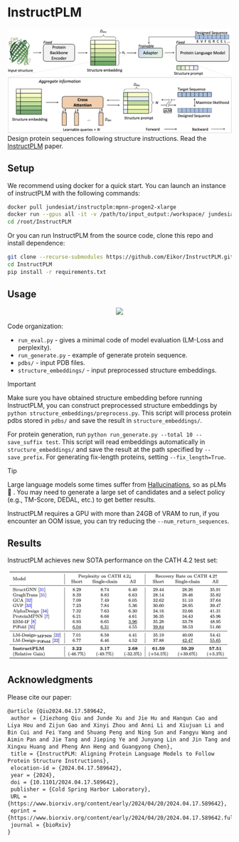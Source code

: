# InstructPLM
![image](assets/framework.png)
Design protein sequences following structure instructions. Read the [InstructPLM](https://www.biorxiv.org/content/10.1101/2024.04.17.589642v1) paper. 

## Setup
We recommend using docker for a quick start.
You can launch an instance of instructPLM with the following commands:
```bash
docker pull jundesiat/instructplm:mpnn-progen2-xlarge
docker run --gpus all -it -v /path/to/input_output:/workspace/ jundesiat/instructplm:mpnn-progen2-xlarge
cd /root/InstructPLM
```

Or you can run InstructPLM from the source code, clone this repo and install dependence: 
```bash
git clone --recurse-submodules https://github.com/Eikor/InstructPLM.git
cd InstructPLM
pip install -r requirements.txt
```

## Usage

<p align="center">
<img src="assets/3OAJ.A.gif" width="300">
</p>

Code organization:
* `run_eval.py` - gives a minimal code of model evaluation (LM-Loss and perplexity).
* `run_generate.py` - example of generate protein sequence.
* `pdbs/` - input PDB files.
* `structure_embeddings/` - input preprocessed structure embeddings.

>[!IMPORTANT]
> Make sure you have obtained structure embedding before running InstructPLM, you can construct preprocessed structure embeddings by `python structure_embeddings/preprocess.py`.
This script will process protein pdbs stored in `pdbs/` and save the result in `structure_embeddings/`.

For protein generation, run `python run_generate.py --total 10 --save_suffix test`.
This script will read embeddings automatically in `structure_embeddings/` and save the result at the path specified by `--save_prefix`.
For generating fix-length proteins, setting `--fix_length=True`.

>[!TIP]
>Large language models some times suffer from [Hallucinations](https://arxiv.org/pdf/2311.05232), so as pLMs :thinking: . You may need to generate a large set of candidates and a select policy (e.g., TM-Score, DEDAL, etc.) to get better results.

InstructPLM requires a GPU with more than 24GB of VRAM to run, if you encounter an OOM issue, you can try reducing the `--num_return_sequences`.

## Results

InstructPLM achieves new SOTA performance on the CATH 4.2 test set:

<img src="assets/insilicoresult.png" width="500">


## Acknowledgments
Please cite our paper:
```
@article {Qiu2024.04.17.589642,
 author = {Jiezhong Qiu and Junde Xu and Jie Hu and Hanqun Cao and Liya Hou and Zijun Gao and Xinyi Zhou and Anni Li and Xiujuan Li and Bin Cui and Fei Yang and Shuang Peng and Ning Sun and Fangyu Wang and Aimin Pan and Jie Tang and Jieping Ye and Junyang Lin and Jin Tang and Xingxu Huang and Pheng Ann Heng and Guangyong Chen},
 title = {InstructPLM: Aligning Protein Language Models to Follow Protein Structure Instructions},
 elocation-id = {2024.04.17.589642},
 year = {2024},
 doi = {10.1101/2024.04.17.589642},
 publisher = {Cold Spring Harbor Laboratory},
 URL = {https://www.biorxiv.org/content/early/2024/04/20/2024.04.17.589642},
 eprint = {https://www.biorxiv.org/content/early/2024/04/20/2024.04.17.589642.full.pdf},
 journal = {bioRxiv}
}

```
